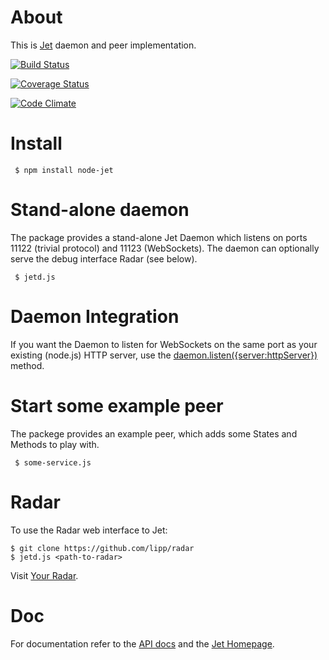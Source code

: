 # About

This is [Jet](http://jetbus.io/) daemon and peer
implementation.

[![Build Status](https://travis-ci.org/lipp/node-jet.svg?branch=master)](https://travis-ci.org/lipp/node-jet)

[![Coverage Status](https://coveralls.io/repos/lipp/node-jet/badge.png?branch=master)](https://coveralls.io/r/lipp/node-jet?branch=master)

[![Code Climate](https://codeclimate.com/github/lipp/node-jet/badges/gpa.svg)](https://codeclimate.com/github/lipp/node-jet)


# Install

     $ npm install node-jet

# Stand-alone daemon

The package provides a stand-alone Jet Daemon which listens on ports
11122 (trivial protocol) and 11123 (WebSockets). The daemon can optionally serve
the debug interface Radar (see below).

     $ jetd.js

# Daemon Integration

If you want the Daemon to listen for WebSockets on the same port as your existing
(node.js) HTTP server, use the [daemon.listen({server:httpServer})](https://github.com/lipp/node-jet/blob/master/doc/daemon.md#daemonlistentcpport1234wsport4321)
method.

# Start some example peer

The packege provides an example peer, which adds some States and Methods to play
with.

     $ some-service.js

# Radar

To use the Radar web interface to Jet:

    $ git clone https://github.com/lipp/radar
    $ jetd.js <path-to-radar>

Visit [Your Radar](http://localhost:8080).

# Doc

For documentation refer to the [API docs](https://github.com/lipp/node-jet/tree/master/doc)
and the [Jet Homepage](http://jetbus.io).
